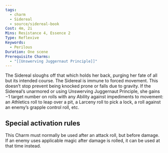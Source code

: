 ```yaml
---
tags:
  - charm
  - Sidereal
  - source/sidereal-book
Cost: 4m, 2i
Mins: Resistance 4, Essence 2
Type: Reflexive
Keywords:
  - Perilous
Duration: One scene
Prerequisite Charms:
  - "[[Unswerving Juggernaut Principle]]"
---
```

The Sidereal sloughs off that which holds her back, purging her fate of all but its intended course. The Sidereal is immune to forced movement. This doesn’t stop prevent being knocked prone or falls due to gravity. If the Sidereal’s unarmored or using Unswerving Juggernaut Principle, she gains −1 target number on rolls with any Ability against impediments to movement: an Athletics roll to leap over a pit, a Larceny roll to pick a lock, a roll against an enemy’s grapple control roll, etc. 

## Special activation rules

This Charm must normally be used after an attack roll, but before damage. If an enemy uses applicable magic after damage is rolled, it can be used at that time instead.